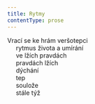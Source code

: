 ```yaml
---
title: Rytmy
contentType: prose
---
```


Vrací se ke hrám veršotepci  
     rytmus života a umírání  
     ve lžích pravdách  
     pravdách lžích  
     dýchání  
     tep  
     soulože  
     stále týž
